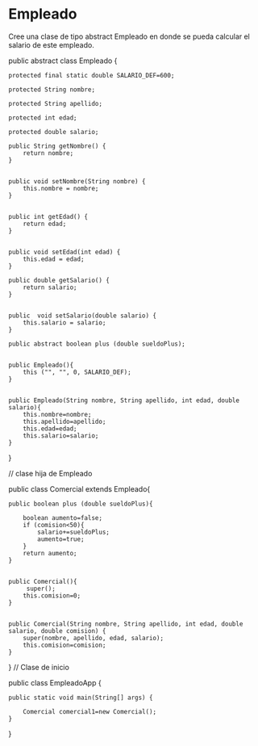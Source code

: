 # Empleado
Cree una clase de tipo abstract Empleado en donde se pueda calcular el salario de este empleado. 

public abstract class Empleado {
 
    protected final static double SALARIO_DEF=600;
 
    protected String nombre;
    
    protected String apellido;
    
    protected int edad;
    
    protected double salario;
 
    public String getNombre() {
        return nombre;
    }
 
    
    public void setNombre(String nombre) {
        this.nombre = nombre;
    }
 
    
    public int getEdad() {
        return edad;
    }
 
    
    public void setEdad(int edad) {
        this.edad = edad;
    }
 
    public double getSalario() {
        return salario;
    }
 
    
    public  void setSalario(double salario) {
        this.salario = salario;
    }
 
    public abstract boolean plus (double sueldoPlus);
 
    
    public Empleado(){
        this ("", "", 0, SALARIO_DEF);
    }
 
    
    public Empleado(String nombre, String apellido, int edad, double salario){
        this.nombre=nombre;
        this.apellido=apellido;
        this.edad=edad;
        this.salario=salario;
    }
}

// clase hija de Empleado

public class Comercial extends Empleado{
 
    public boolean plus (double sueldoPlus){
 
        boolean aumento=false;
        if (comision<50){
            salario+=sueldoPlus;
            aumento=true;
        }
        return aumento;
    }
 
    
    public Comercial(){
         super();
        this.comision=0;
    }
 
    
    public Comercial(String nombre, String apellido, int edad, double salario, double comision) {
        super(nombre, apellido, edad, salario);
        this.comision=comision;
    }
}
// Clase de inicio

public class EmpleadoApp {
 
    public static void main(String[] args) {
 
        Comercial comercial1=new Comercial();
    }
 
}


